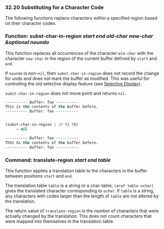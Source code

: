 

### 32.20 Substituting for a Character Code

The following functions replace characters within a specified region based on their character codes.

### Function: **subst-char-in-region** *start end old-char new-char \&optional noundo*

This function replaces all occurrences of the character `old-char` with the character `new-char` in the region of the current buffer defined by `start` and `end`.

If `noundo` is non-`nil`, then `subst-char-in-region` does not record the change for undo and does not mark the buffer as modified. This was useful for controlling the old selective display feature (see [Selective Display](Selective-Display.html)).

`subst-char-in-region` does not move point and returns `nil`.

```lisp
---------- Buffer: foo ----------
This is the contents of the buffer before.
---------- Buffer: foo ----------
```

```lisp
```

```lisp
(subst-char-in-region 1 20 ?i ?X)
     ⇒ nil

---------- Buffer: foo ----------
ThXs Xs the contents of the buffer before.
---------- Buffer: foo ----------
```

### Command: **translate-region** *start end table*

This function applies a translation table to the characters in the buffer between positions `start` and `end`.

The translation table `table` is a string or a char-table; `(aref table ochar)` gives the translated character corresponding to `ochar`. If `table` is a string, any characters with codes larger than the length of `table` are not altered by the translation.

The return value of `translate-region` is the number of characters that were actually changed by the translation. This does not count characters that were mapped into themselves in the translation table.
